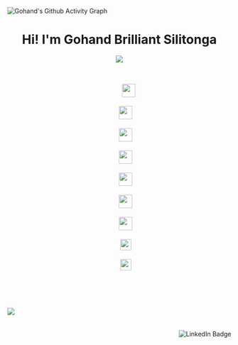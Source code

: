 <img alt="Gohand's Github Activity Graph" src="https://activity-graph.herokuapp.com/graph?username=AndyNotfound&bg_color=1F222E&color=F8D866&line=F85D7F&point=FFFFFF&hide_border=true" /></p>

<h1 align="center">Hi! I'm Gohand Brilliant Silitonga</h1>

<p align="center">
  <a href="https://github.com/DenverCoder1/readme-typing-svg"><img src="https://readme-typing-svg.herokuapp.com/?lines=Frontend%20developer;Specializing%20in%20user%20interface;1%2B%20years%20of%20coding%20experience;Invariably%20learning%20new%20stuff;Exploring%20new%20UI%20design%20ideas&center=true&width=380&height=45"></a>
</p>
<br>
<div align="center">
&nbsp;
  <code>
      <img height="30" src="https://user-images.githubusercontent.com/40969170/176788707-7fbb4a06-9885-4b0e-8e9e-540f3d4f880e.png">
  </code>&nbsp;
  <code>
    <img height="30" src="https://user-images.githubusercontent.com/40969170/176788766-df23cb10-d369-4465-ad33-8b81dd6dcaf2.png">
  </code>&nbsp;
  <code>
    <img height="30" src="https://user-images.githubusercontent.com/40969170/176789828-bf3951f7-2467-4115-a6f8-b90987fc3d82.png">
  </code>&nbsp;
  <code>
    <img height="30" src="https://user-images.githubusercontent.com/40969170/176789960-8dbf0402-d92b-430e-9b0a-8ad2eff2743b.png">
  </code>&nbsp;
  <code>
    <img height="30" src="https://user-images.githubusercontent.com/40969170/176788783-8eeb41b3-fb6f-40a7-8cf6-64731ae4c893.png">
  </code>&nbsp;
  <code>
    <img height="30" src="https://user-images.githubusercontent.com/40969170/176788796-88fa1950-cff3-40e2-ae25-a4a680fa4499.png">
  </code>&nbsp;
  <code>
    <img height="30" src="https://user-images.githubusercontent.com/40969170/176788743-37ff788e-56a8-4730-a8dc-3482d5554bc9.png">
  </code>&nbsp;
  <code>
    <img height="25" src="https://user-images.githubusercontent.com/40969170/176790840-6f413abd-1feb-42b4-9a91-3bb48ede0e56.png">
  </code>&nbsp;
  <code>
    <img height="25" src="https://user-images.githubusercontent.com/40969170/176791017-da8c3831-e652-4057-95b9-91408376bcb2.png">
  </code>&nbsp;
</div>

<br><br><br>
<img src="https://github-readme-stats.vercel.app/api/top-langs/?username=AndyNotfound&layout=compact&title_color=F85D7F&icon_color=41b883&text_color=FFFFFF&langs_count=11&hide_border=true&bg_color=1F222E" />
<br><br><br>
<a href="https://www.linkedin.com/in/gohand-silitonga-263025239/">
  <img src="https://img.shields.io/badge/LinkedIn-blue?style=for-the-badge&logo=linkedin&logoColor=white" align="right" alt="LinkedIn Badge">
</a>
